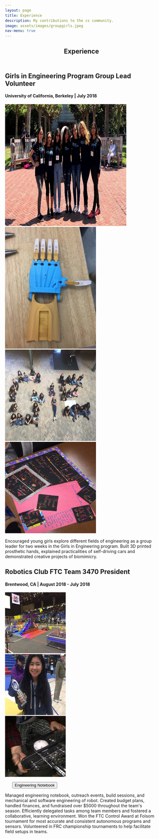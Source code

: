 ```yaml
---
layout: page
title: Experience
description: My contributions to the cs community.
image: assets/images/groupgirls.jpeg
nav-menu: true
---
```


<!-- Main -->
<div id="main" class="alt">

<!-- One -->
<section id="one">
	<div class="inner">
		<header class="major">
			<h1>Experience</h1>
		</header>

<!-- Content -->
<h2 id="content">Girls in Engineering Program Group Lead Volunteer</h2>
<h4>University of California, Berkeley | July 2018</h4>
<span class="image fit"><img src="assets/images/groupgirls.jpeg" width="400" height="400" alt="" /></span>
<div class="box alt">
	<div class="row 50% uniform">
		<div class="4u"><span class="image fit"><img src="assets/images/prosthetichand.JPG" alt="" width="300" height="400" /></span></div>
		<div class="4u"><span class="image fit"><img src="assets/images/littlegirls.JPG" alt="" width="300" height="300"/></span></div>
		<div class="4u$"><span class="image fit"><img src="assets/images/thankyou.JPG" alt="" width="300" height="300"/></span></div>
	</div>
</div>
		
<div class="box">	
	<p>Encouraged young girls explore different fields of engineering as a group leader for two weeks in the Girls in Engineering program. Built 3D printed prosthetic hands, explained practicalities of self-driving cars and demonstrated creative projects of biomimicry.</p>
</div>	



<h2 id="content">Robotics Club FTC Team 3470 President</h2>
<h4>Brentwood, CA | August 2018 - July 2018</h4>

<div class="box alt">
	<div class="row 50% uniform">
		<div class="4u"><span class="image fit"><img src="assets/images/frc.JPG" width="200" height="200" alt=""></span></div>
		<div class="4u"><span class="image fit"><img src="assets/images/controlaward.jpeg" width="200" height="200" alt="" /></span></div>
		<div class="4u$"><span class="image fit"><img src="assets/images/robotmechanism.JPG" width="200" height="200" alt="" /></span></div>
	</div>
</div>

<ul class="actions"> 
	<button onclick="window.location.href = 'https://docs.google.com/document/d/16JOS3bRpUHqcP99KiMP5p6IJ23MM9XNvWZTQhgpomKo/edit?usp=sharing';">Engineering Notebook</button>
</ul>
<div class="box">
	<p>Managed engineering notebook, outreach events, build sessions, and mechanical and software engineering of robot.
Created budget plans, handled finances, and fundraised over $5000 throughout the team's season. Efficiently delegated tasks among team members and fostered a collaborative, learning environment. Won the FTC Control Award at Folsom tournament for most accurate and consistent autonomous programs and sensors. Volunteered in FRC championship tournaments to help facilitate field setups in teams.</p>
</div>
